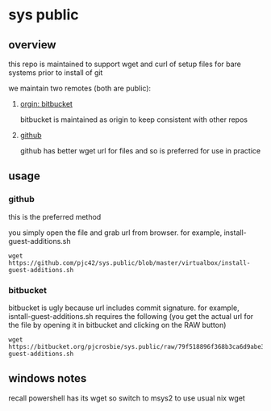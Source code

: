 # sys public #

## overview ##

this repo is maintained to support wget and curl of setup files for bare systems prior to install of git

we maintain two remotes (both are public):

1. [orgin: bitbucket](https://bitbucket.org/pjcrosbie/sys.public)

	bitbucket is maintained as origin to keep consistent with other repos
 
2. [github](https://github.com/pjc42/sys.public)


	github has better wget url for files and so is preferred for use in practice

## usage ##

### github ###

this is the preferred method

you simply open the file and grab url from browser. for example, install-guest-additions.sh

	wget https://github.com/pjc42/sys.public/blob/master/virtualbox/install-guest-additions.sh


### bitbucket ###

bitbucket is ugly because url includes commit signature. for example, isntall-guest-additions.sh requires the following (you get the actual url for the file by opening it in bitbucket and clicking on the RAW button)

	wget https://bitbucket.org/pjcrosbie/sys.public/raw/79f518896f368b3ca6d9abe39f45b81414a4603d/virtualbox/install-guest-additions.sh

## windows notes ##

recall powershell has its wget so switch to msys2 to use usual nix wget